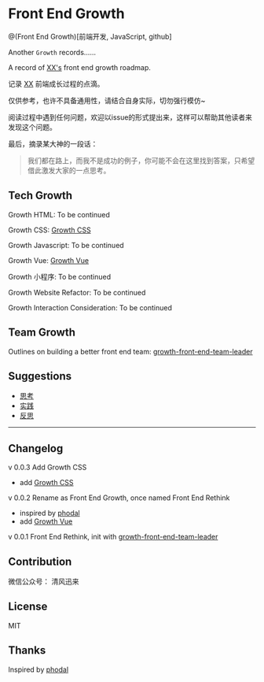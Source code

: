 # Front End Growth

@(Front End Growth)[前端开发, JavaScript, github]

Another `Growth` records…… 

A record of [XX's](http://xuxun.me) front end growth roadmap.

记录 [XX](http://xuxun.me)  前端成长过程的点滴。

仅供参考，也许不具备通用性，请结合自身实际，切勿强行模仿~ 

阅读过程中遇到任何问题，欢迎以issue的形式提出来，这样可以帮助其他读者来发现这个问题。


最后，摘录某大神的一段话：

> 我们都在路上，而我不是成功的例子，你可能不会在这里找到答案，只希望借此激发大家的一点思考。



## Tech Growth

Growth HTML: To be continued

Growth CSS: [Growth CSS](https://github.com/xunge0613/front-end-growth/blob/master/tech-growth/growth-css.md)

Growth Javascript: To be continued

Growth Vue: [Growth Vue](https://github.com/xunge0613/front-end-growth)

Growth 小程序: To be continued

Growth Website Refactor:  To be continued

Growth Interaction Consideration:  To be continued

## Team Growth

Outlines on building a better front end team: [growth-front-end-team-leader](https://github.com/xunge0613/front-end-growth/blob/master/team-growth/growth-front-end-team-leader.md)


## Suggestions

- [思考](https://github.com/xunge0613/front-end-practice-collections#methodology)
- [实践](https://github.com/xunge0613/front-end-practice-collections)
- [反思](https://github.com/xunge0613/front-end-growth)



-------



## Changelog

v 0.0.3 Add Growth CSS

- add [Growth CSS](https://github.com/xunge0613/front-end-growth/blob/master/tech-growth/growth-css.md)

v 0.0.2 Rename as Front End Growth, once named Front End Rethink
- inspired by [phodal](https://github.com/phodal/)
- add [Growth Vue](https://github.com/xunge0613/front-end-growth/blob/master/tech-growth/growth-vue.md)

v 0.0.1 Front End Rethink, init with [growth-front-end-team-leader](https://github.com/xunge0613/front-end-growth/blob/master/team-growth/growth-front-end-team-leader.md)

## Contribution



微信公众号： 清风迅来


## License

MIT

## Thanks

Inspired by  [phodal](https://github.com/phodal/)
